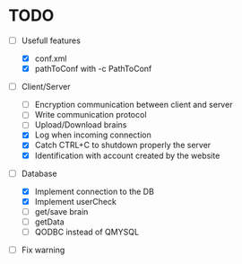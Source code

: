 # TODO 
- [ ] Usefull features 
    - [x] conf.xml
    - [x] pathToConf with -c PathToConf
- [ ] Client/Server
    - [ ] Encryption communication between client and server
    - [ ] Write communication protocol
    - [ ] Upload/Download brains
    - [x] Log when incoming connection
    - [x] Catch CTRL+C to shutdown properly the server
    - [x] Identification with account created by the website
- [ ] Database
    - [x] Implement connection to the DB
    - [x] Implement userCheck
    - [ ] get/save brain
    - [ ] getData
    - [ ] QODBC instead of QMYSQL
- [ ] Fix warning 


            
